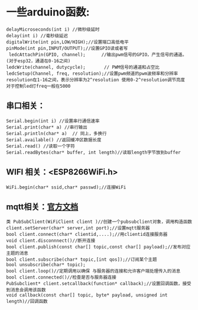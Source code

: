 # 一些arduino函数:
    delayMicroseconds(int i) //微秒级延时
    delay(int i) //毫秒级延迟
    digitalWrite(int pin,LOW/HIGH);//设置端口高低电平
    pinMode(int pin,INPUT/OUTPUT);//设置GPIO读或者写
     ledcAttachPin(GPIO, channel);      //输出pwm信号的GPIO，产生信号的通道。(对于esp32，通道在0-16之间)  
    ledcWrite(channel, dutycycle);       // PWM信号的通道和占空比   
    ledcSetup(Channel, freq, resolution);//设置pwm频道的pwm波频率和分辨率
    resolution在1-16之间，表示分辨率为2^resolution 使用0-2^resolution调节亮度
    对于控制led灯freq一般在5000

## 串口相关：
    Serial.begin(int i) //设置串行通信速率
    Serial.print(char* a) //串行输出
    Serial.println(char* a)  // 同上，多换行
    Serial.available() //返回缓冲区数据长度 
    Serial.read() //读取一个字符  
    Serial.readBytes(char* buffer, int length)//读取length字节放到buffer
## WIFI 相关：<ESP8266WiFi.h>
    WiFi.begin(char* ssid,char* passwd);//连接WiFi
    
    
##  mqtt相关：[官方文档](https://pubsubclient.knolleary.net/api)
    类 PubSubClient(WiFiClient client )//创建一个pubsubclient对象，调用构造函数
    client.setServer(char* server,int port);//设置mqtt服务器
    bool client.connect(char* clientid,....);//用clientid连接服务器
    void client.disconnnect()//断开连接
    bool client.publish(const char[] topic,const char[] payload);//发布对应主题的消息
    bool client.subscribe(char* topic,[int qos]);//订阅某个主题
    bool unsubscribe(char* topic);
    bool client.loop()//定期调用以确保 与服务器的连接和允许客户端处理传入的消息
    bool client.connected()//检查是否与服务器连接
    PubSubclient* client.setcallback(function* callback);//设置回调函数，接受到消息会调用该函数
    void callback(const char[] topic, byte* payload, unsigned int length)//回调函数
    
